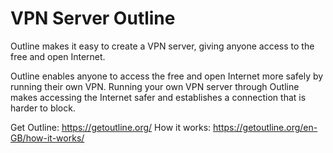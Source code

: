 # VPN Server Outline

Outline makes it easy to create a VPN server, giving anyone access to the free and open Internet.

Outline enables anyone to access the free and open Internet more safely by running their own VPN. Running your own VPN server through Outline makes accessing the Internet safer and establishes a connection that is harder to block.

Get Outline: https://getoutline.org/
How it works: https://getoutline.org/en-GB/how-it-works/
